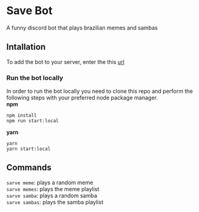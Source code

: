 # Save Bot

A funny discord bot that plays brazilian memes and sambas

## Intallation
To add the bot to your server, enter the this [url](https://discord.com/oauth2/authorize?client_id=788188036743561226&scope=bot)

### Run the bot locally
In order to run the bot locally you need to clone this repo and perform the following steps with your preferred node package manager.\
**npm**
```
npm install
npm run start:local
```

**yarn**
```
yarn
yarn start:local
```

## Commands
`sarve meme`: plays a random meme\
`sarve memes`: plays the meme playlist\
`sarve samba`: plays a random samba\
`sarve sambas`: plays the samba playlist
